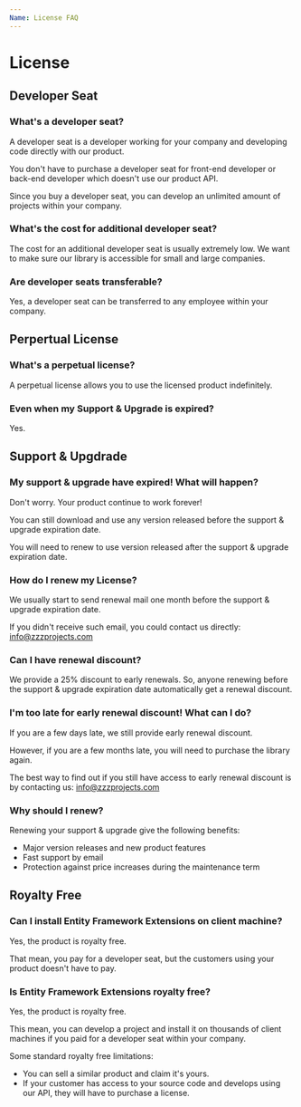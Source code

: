 ```yaml
---
Name: License FAQ
---
```


# License

## Developer Seat

### What's a developer seat?
A developer seat is a developer working for your company and developing code directly with our product.

You don't have to purchase a developer seat for front-end developer or back-end developer which doesn't use our product API.

Since you buy a developer seat, you can develop an unlimited amount of projects within your company.

### What's the cost for additional developer seat?
The cost for an additional developer seat is usually extremely low. We want to make sure our library is accessible for small and large companies.

### Are developer seats transferable?
Yes, a developer seat can be transferred to any employee within your company.

## Perpertual License

### What's a perpetual license?
A perpetual license allows you to use the licensed product indefinitely.

### Even when my Support & Upgrade is expired?
Yes.

## Support & Upgdrade

### My support & upgrade have expired! What will happen?
Don't worry. Your product continue to work forever!

You can still download and use any version released before the support & upgrade expiration date.

You will need to renew to use version released after the support & upgrade expiration date.

### How do I renew my License?
We usually start to send renewal mail one month before the support & upgrade expiration date.

If you didn't receive such email, you could contact us directly: info@zzzprojects.com

### Can I have renewal discount?
We provide a 25% discount to early renewals. So, anyone renewing before the support & upgrade expiration date automatically get a renewal discount.

### I'm too late for early renewal discount! What can I do?
If you are a few days late, we still provide early renewal discount.

However, if you are a few months late, you will need to purchase the library again.

The best way to find out if you still have access to early renewal discount is by contacting us: info@zzzprojects.com

### Why should I renew?
Renewing your support & upgrade give the following benefits:

- Major version releases and new product features
- Fast support by email
- Protection against price increases during the maintenance term

## Royalty Free

### Can I install Entity Framework Extensions on client machine?
Yes, the product is royalty free.

That mean, you pay for a developer seat, but the customers using your product doesn't have to pay.

### Is Entity Framework Extensions royalty free?
Yes, the product is royalty free.

This mean, you can develop a project and install it on thousands of client machines if you paid for a developer seat within your company.

Some standard royalty free limitations:

- You can sell a similar product and claim it's yours.
- If your customer has access to your source code and develops using our API, they will have to purchase a license.
